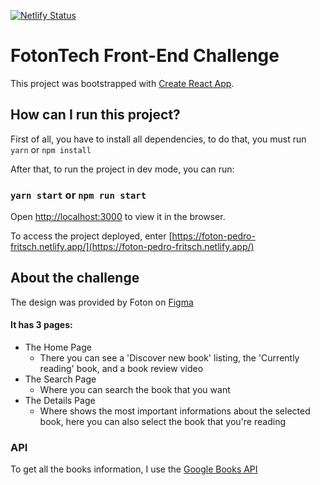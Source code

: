 [![Netlify Status](https://api.netlify.com/api/v1/badges/6c29f938-d079-4232-bcc8-020f65e9a754/deploy-status)](https://app.netlify.com/sites/foton-pedro-fritsch/deploys)

# FotonTech Front-End Challenge

This project was bootstrapped with [Create React App](https://github.com/facebook/create-react-app).

## How can I run this project?

First of all, you have to install all dependencies, to do that, you must run `yarn` or `npm install`

After that, to run the project in dev mode, you can run:

### `yarn start` or `npm run start`

Open [http://localhost:3000](http://localhost:3000) to view it in the browser.

To access the project deployed, enter [https://foton-pedro-fritsch.netlify.app/](https://foton-pedro-fritsch.netlify.app/)

## About the challenge

The design was provided by Foton on [Figma](https://www.figma.com/file/KFElqzD983WNyvMY1SaF0c/frontend-book-app)

#### It has 3 pages:
- The Home Page
  - There you can see a 'Discover new book' listing, the 'Currently reading' book, and a book review video
- The Search Page
  - Where you can search the book that you want
- The Details Page
  - Where shows the most important informations about the selected book, here you can also select the book that you're reading

### API

To get all the books information, I use the [Google Books API](https://developers.google.com/books/docs/v1/using)
